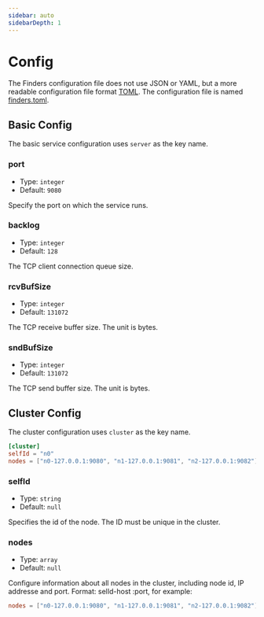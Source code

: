 ```yaml
---
sidebar: auto
sidebarDepth: 1
---
```


# Config

The Finders configuration file does not use JSON or YAML, but a more readable configuration file format [TOML](https://github.com/toml-lang/toml). The configuration file is named [finders.toml](https://github.com/dxx/finders/blob/main/distribution/conf/finders.toml).

## Basic Config

The basic service configuration uses `server` as the key name.

### port

* Type: `integer`
* Default: `9080`

Specify the port on which the service runs.

### backlog

* Type: `integer`
* Default: `128`

The TCP client connection queue size.

### rcvBufSize

* Type: `integer`
* Default: `131072`

The TCP receive buffer size. The unit is bytes.

### sndBufSize

* Type: `integer`
* Default: `131072`

The TCP send buffer size. The unit is bytes.

## Cluster Config

The cluster configuration uses `cluster` as the key name.

```toml
[cluster]
selfId = "n0"
nodes = ["n0-127.0.0.1:9080", "n1-127.0.0.1:9081", "n2-127.0.0.1:9082"]
```

### selfId

* Type: `string`
* Default: `null`

Specifies the id of the node. The ID must be unique in the cluster.

### nodes
* Type: `array`
* Default: `null`

Configure information about all nodes in the cluster, including node id, IP addresse and port. Format: selId-host :port, for example:

```toml
nodes = ["n0-127.0.0.1:9080", "n1-127.0.0.1:9081", "n2-127.0.0.1:9082"]
```
